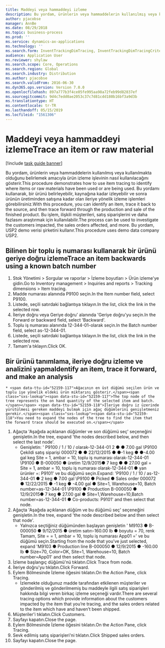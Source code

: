 ```yaml
---
title: Maddeyi veya hammaddeyi izleme
description: Bu yordam, ürünlerin veya hammaddelerin kullanılmış veya kullanılmakta olduğunu belirlemek amacıyla ürün izleme işlevinin nasıl kullanılacağını gösterir.
author: pjacobse
manager: AnnBe
ms.date: 08/29/2018
ms.topic: business-process
ms.prod: ''
ms.service: dynamics-ax-applications
ms.technology: ''
ms.search.form: InventTrackingDimTracing, InventTrackingDimTracingCriteria, InventTrackingItemIdLookup, InventBatchIdLookup, CustTable, SalesLine
audience: Application User
ms.reviewer: shylaw
ms.search.scope: Core, Operations
ms.search.region: Global
ms.search.industry: Distribution
ms.author: pjacobse
ms.search.validFrom: 2016-06-30
ms.dyn365.ops.version: Version 7.0.0
ms.openlocfilehash: 897a777b3f4ce05fe995aa98a72feb99d82837ef
ms.sourcegitcommit: 9d4c7edd0ae2053c37c7d81cdd180b16bf3a9d3b
ms.translationtype: HT
ms.contentlocale: tr-TR
ms.lasthandoff: 05/15/2019
ms.locfileid: "1561306"
---
```

# <a name="trace-an-item-or-raw-material"></a><span data-ttu-id="52159-103">Maddeyi veya hammaddeyi izleme</span><span class="sxs-lookup"><span data-stu-id="52159-103">Trace an item or raw material</span></span>

[!include [task guide banner](../../includes/task-guide-banner.md)]

<span data-ttu-id="52159-104">Bu yordam, ürünlerin veya hammaddelerin kullanılmış veya kullanılmakta olduğunu belirlemek amacıyla ürün izleme işlevinin nasıl kullanılacağını gösterir.</span><span class="sxs-lookup"><span data-stu-id="52159-104">This procedure demonstrates how to use item tracing to identify where items or raw materials have been used or are being used.</span></span> <span data-ttu-id="52159-105">Bu yordamı kullanarak, bir ürünü belirleyebilir, kaynağına kadar izleyebilir ve sonra ürünün üretiminden satışına kadar olan ileriye yönelik izleme işlemleri görebilirsiniz.</span><span class="sxs-lookup"><span data-stu-id="52159-105">With this procedure, you can identify an item, trace it back to the source, and then trace forward through the production and sale of the finished product.</span></span> <span data-ttu-id="52159-106">Bu işlem, ilişkili müşterileri, satış siparişlerini ve daha fazlasını araştırmak için kullanılabilir.</span><span class="sxs-lookup"><span data-stu-id="52159-106">The process can be used to investigate the customers impacted, the sales orders affected, and more.</span></span> <span data-ttu-id="52159-107">Bu yordam, USP2 demo verisi şirketini kullanır.</span><span class="sxs-lookup"><span data-stu-id="52159-107">This procedure uses demo data company USP2.</span></span>


## <a name="trace-an-item-backwards-using-a-known-batch-number"></a><span data-ttu-id="52159-108">Bilinen bir toplu iş numarası kullanarak bir ürünü geriye doğru izleme</span><span class="sxs-lookup"><span data-stu-id="52159-108">Trace an item backwards using a known batch number</span></span>
1. <span data-ttu-id="52159-109">Stok Yönetimi > Sorgular ve raporlar > İzleme boyutları > Ürün izleme'ye gidin.</span><span class="sxs-lookup"><span data-stu-id="52159-109">Go to Inventory management > Inquiries and reports > Tracking dimensions > Item tracing.</span></span>
2. <span data-ttu-id="52159-110">Madde numarası alanında P9100 seçin.</span><span class="sxs-lookup"><span data-stu-id="52159-110">In the Item number field, select P9100.</span></span>
3. <span data-ttu-id="52159-111">Listede, seçili satırdaki bağlantıya tıklayın.</span><span class="sxs-lookup"><span data-stu-id="52159-111">In the list, click the link in the selected row.</span></span>
4. <span data-ttu-id="52159-112">İleriye doğru veya Geriye doğru' alanında 'Geriye doğru'yu seçin.</span><span class="sxs-lookup"><span data-stu-id="52159-112">In the Forward or backward field, select 'Backward'.</span></span>
5. <span data-ttu-id="52159-113">Toplu iş numarası alanında 12-344-01-olarak seçin.</span><span class="sxs-lookup"><span data-stu-id="52159-113">In the Batch number field, select as-12-344-01.</span></span>
6. <span data-ttu-id="52159-114">Listede, seçili satırdaki bağlantıya tıklayın.</span><span class="sxs-lookup"><span data-stu-id="52159-114">In the list, click the link in the selected row.</span></span>
7. <span data-ttu-id="52159-115">Tamam'a tıklayın.</span><span class="sxs-lookup"><span data-stu-id="52159-115">Click OK.</span></span>

## <a name="identify-an-item-trace-it-forward-and-make-an-analysis"></a><span data-ttu-id="52159-116">Bir ürünü tanımlama, ileriye doğru izleme ve analizini yapma</span><span class="sxs-lookup"><span data-stu-id="52159-116">Identify an item, trace it forward, and make an analysis</span></span>
    * <span data-ttu-id="52159-117">Ağacının en üst düğümü seçilen ürün ve toplu işe yönelik eldeki ürün miktarını gösterir.</span><span class="sxs-lookup"><span data-stu-id="52159-117">The top node of the tree represents the on hand quantity of the selected item and batch.</span></span> <span data-ttu-id="52159-118">İleriye doğru iz üzerinde yürütülmesi gereken maddeyi bulmak için ağaç düğümlerini genişletmeniz gerekir.</span><span class="sxs-lookup"><span data-stu-id="52159-118">You need to expand the nodes of the tree to find the item that the forward trace should be executed on.</span></span>   
1. <span data-ttu-id="52159-119">Ağaçta 'Aşağıda açıklanan düğümler ve son düğümü seç' seçeneğini genişletin.</span><span class="sxs-lookup"><span data-stu-id="52159-119">In the tree, expand 'the nodes described below, and then select the last node'.</span></span>
    * <span data-ttu-id="52159-120">Genişletin: ' P9100 / 1 / 10 / olarak-12-344-01 2 ● ● 7.00 gal  \P9100 Çekildi satış siparişi 000072 ● ● 22/12/2015 ● ●-1 keg ● ●-4.00 gal keg Site = 1, ambar = 10, toplu iş numarası olarak-12-344-01  \P9100 ● B-000050 ● üretim 12/9/2015● 7 keg ● ● 27.00 gal = Site = 1, ambar = 10, toplu iş numarası olarak-12-344-01 ● yan ürünler =: P9101' ve bu düğümü seçin.</span><span class="sxs-lookup"><span data-stu-id="52159-120">Expand: 'P9100 / 1 / 10 / as-12-344-01 ● 2 keg ● 7.00 gal  \P9100 ● Picked ● Sales order 000072 ● 12/22/2015  ● -1 keg ● -4.00 gal ● Site=1, Warehouse=10, Batch number=as-12-344-01  \P9100 ● Production B-000050 ● 12/9/2015● 7 keg ● 27.00 gal ● Site=1,Warehouse=10,Batch number=as-12-344-01 ● Co-products: P9101' and then select that node.</span></span>     
2. <span data-ttu-id="52159-121">Ağaçta 'Aşağıda açıklanan düğüm ve bu düğümü seç' seçeneğini genişletin.</span><span class="sxs-lookup"><span data-stu-id="52159-121">In the tree, expand 'the node described below and then select that node'.</span></span>
    * <span data-ttu-id="52159-122">Yalnızca seçtiğiniz düğümünden başlayan genişletin ' M9103 ● B-000050 ● 9/12/2015 ● üretim satırı-160.00 lb ● boyutu = 70, renk Tamam, Site = = 1, ambar = 10, toplu iş numarası App01 =' ve bu düğümü seçin.</span><span class="sxs-lookup"><span data-stu-id="52159-122">Starting from the node that you’ve just selected,  expand 'M9103 ● Production line B-000050 ● 12/9/2015  ● -160.00 lb ● Size=70, Color=OK, Site=1, Warehouse=10, Batch number=App01' and then select that node.</span></span>  
3. <span data-ttu-id="52159-123">İzleme başlangıç düğümü'nü tıklatın.</span><span class="sxs-lookup"><span data-stu-id="52159-123">Click Trace from node.</span></span>
4. <span data-ttu-id="52159-124">İleriye doğru'yu tıklatın.</span><span class="sxs-lookup"><span data-stu-id="52159-124">Click Forward.</span></span>
5. <span data-ttu-id="52159-125">Eylem Bölmesinde İzleme öğesini tıklatın.</span><span class="sxs-lookup"><span data-stu-id="52159-125">On the Action Pane, click Tracing.</span></span>
    * <span data-ttu-id="52159-126">İzlemekte olduğunuz madde tarafından etkilenen müşteriler ve gönderilmiş ve gönderilmemiş bu maddeyle ilgili satış siparişleri hakkında bilgi veren birkaç izleme seçeneği vardır.</span><span class="sxs-lookup"><span data-stu-id="52159-126">There are several tracing options which provide information about the customers impacted by the item that you’re tracing, and the sales orders related to the item which have and haven’t been shipped.</span></span>   
6. <span data-ttu-id="52159-127">Müşteriler'i tıklatın.</span><span class="sxs-lookup"><span data-stu-id="52159-127">Click Customers.</span></span>
7. <span data-ttu-id="52159-128">Sayfayı kapatın.</span><span class="sxs-lookup"><span data-stu-id="52159-128">Close the page.</span></span>
8. <span data-ttu-id="52159-129">Eylem Bölmesinde İzleme öğesini tıklatın.</span><span class="sxs-lookup"><span data-stu-id="52159-129">On the Action Pane, click Tracing.</span></span>
9. <span data-ttu-id="52159-130">Sevk edilmiş satış siparişleri'ni tıklatın.</span><span class="sxs-lookup"><span data-stu-id="52159-130">Click Shipped sales orders.</span></span>
10. <span data-ttu-id="52159-131">Sayfayı kapatın.</span><span class="sxs-lookup"><span data-stu-id="52159-131">Close the page.</span></span>


